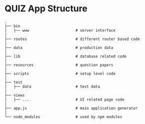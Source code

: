 # QUIZ App Structure

    .
    ├── bin                         
    |   ├── www                     # server interface
    |
    ├── routes                      # different router based code
    |
    ├── data                        # production data
    |
    ├── lib                         # database related code
    |
    ├── resources                   # question papers
    |     
    ├── scripts                     # setup level code
    |     
    ├── test
    |   ├── data                    # test data
    |
    ├── views
    |   ├── ...                     # UI related page code
    |
    ├── app.js                      # main application generator
    |
    └── node_modules                # used by npm modules
